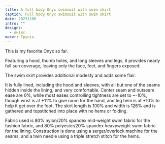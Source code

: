 ```yaml
---
title: A full body Onyx swimsuit with swim skirt
caption: Full body Onyx swimsuit with swim skirt
date: 20231106
intro: ""
designs:
  - онікс
maker: Трунік.
---
```


This is my favorite Onyx so far.

Featuring a hood, thumb holes, and long sleeves and legs, it provides nearly full sun coverage, leaving only the face, feet, and fingers exposed.

The swim skirt provides additional modesty and adds some flair.

It is fully lined, including the hood and sleeves, with all but one of the seams hidden inside the lining, and very comfortable. Center seam and outseam ease are 0%, while most eases controlling tightness are set to \~-10%, though wrist is at +11% to give room for the hand, and leg hem is at +10% to help it get over the foot. The skirt length is 100% and width is 126% and is gathered and topstitched into place with no hems or folding.

Fabric used is 80% nylon/20% spandex mid-weight swim fabric for the fashion fabric, and 80% polyester/20% spandex heavyweight swim fabric for the lining. Construction is done using a serger/overlock machine for the seams, and a twin needle using a triple stretch stitch for the hems.
